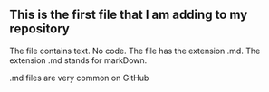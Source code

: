 ## This is the first file that I am adding to my repository

The file contains text. No code. The file has the extension .md. The extension .md stands for markDown.

.md files are very common on GitHub
